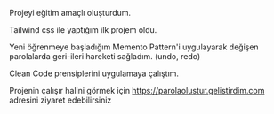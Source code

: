 Projeyi eğitim amaçlı oluşturdum. 

Tailwind css ile yaptığım ilk projem oldu.

Yeni öğrenmeye başladığım Memento Pattern'i uygulayarak değişen parolalarda geri-ileri hareketi sağladım. (undo, redo) 

Clean Code prensiplerini uygulamaya çalıştım.

Projenin çalışır halini görmek için https://parolaolustur.gelistirdim.com adresini ziyaret edebilirsiniz
